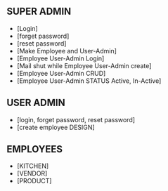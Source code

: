 ## SUPER ADMIN

- [Login]
- [forget password]
- [reset password]
- [Make Employee and User-Admin]
- [Employee User-Admin Login]
- [Mail shut while Employee User-Admin create]
- [Employee User-Admin CRUD]
- [Employee User-Admin STATUS Active, In-Active]

## USER ADMIN

- [login, forget password, reset password]
- [create employee DESIGN]

## EMPLOYEES

- [KITCHEN]
- [VENDOR]
- [PRODUCT]
